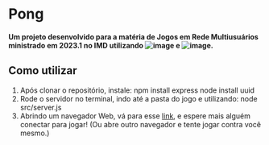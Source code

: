 # Pong

#### Um projeto desenvolvido para a matéria de Jogos em Rede Multiusuários ministrado em 2023.1 no IMD utilizando ![image](https://img.shields.io/badge/JavaScript-323330?style=for-the-badge&logo=javascript&logoColor=F7DF1E) e ![image](https://img.shields.io/badge/HTML-239120?style=for-the-badge&logo=html5&logoColor=white).

## Como utilizar
1. Após clonar o repositório, instale:
    npm install express
    node install uuid
2. Rode o servidor no terminal, indo até a pasta do jogo e utilizando:
    node src/server.js
3. Abrindo um navegador Web, vá para esse [link](127.0.0.1:3000), e espere mais alguém conectar para jogar! (Ou abre outro navegador e tente jogar contra você mesmo.)
